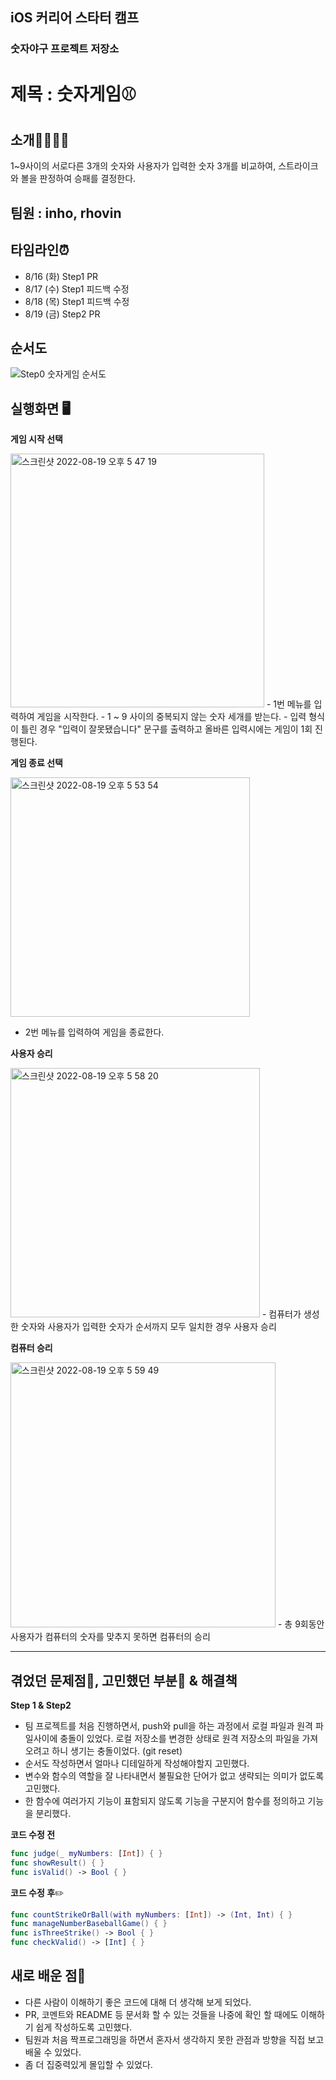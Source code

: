 ## iOS 커리어 스타터 캠프

### 숫자야구 프로젝트 저장소

# 제목 : 숫자게임⚾️
## 소개🙋‍♀️🙋‍♂️
1~9사이의 서로다른 3개의 숫자와 사용자가 입력한 숫자 3개를 비교하여, 스트라이크와 볼을 판정하여 승패를 결정한다.
## 팀원 : inho, rhovin
## 타임라인⏰
- 8/16 (화) Step1 PR
- 8/17 (수) Step1 피드백 수정
- 8/18 (목) Step1 피드백 수정
- 8/19 (금) Step2 PR
## 순서도
![Step0 숫자게임 순서도](https://user-images.githubusercontent.com/49301866/185075724-66539912-5927-496f-8ea6-03f963f0dd85.png)

## 실행화면 🖥
**게임 시작 선택**

<img width="406" alt="스크린샷 2022-08-19 오후 5 47 19" src="https://user-images.githubusercontent.com/71054048/185581890-baec5adf-77e9-4e85-8b66-f6e558f0ca3a.png">
-  1번 메뉴를 입력하여 게임을 시작한다.
-  1 ~ 9 사이의 중복되지 않는 숫자 세개를 받는다.
- 입력 형식이 틀린 경우 "입력이 잘못됐습니다" 문구를 출력하고 올바른 입력시에는 게임이 1회 진행된다.

**게임 종료 선택**

<img width="383" alt="스크린샷 2022-08-19 오후 5 53 54" src="https://user-images.githubusercontent.com/71054048/185582930-55f76942-38fd-498c-8dd9-8dc2b225f678.png">

- 2번 메뉴를 입력하여 게임을 종료한다.

**사용자 승리**

<img width="399" alt="스크린샷 2022-08-19 오후 5 58 20" src="https://user-images.githubusercontent.com/71054048/185584127-9233733d-d8b8-4ba3-bef3-8f9e5dde76a3.png">
- 컴퓨터가 생성한 숫자와 사용자가 입력한 숫자가 순서까지 모두 일치한 경우 사용자 승리

**컴퓨터 승리**

<img width="424" alt="스크린샷 2022-08-19 오후 5 59 49" src="https://user-images.githubusercontent.com/71054048/185584052-94c771be-95b3-4570-bfe9-10ac28ac343b.png">
- 총 9회동안 사용자가 컴퓨터의 숫자를 맞추지 못하면 컴퓨터의 승리

---

## 겪었던 문제점🤯, 고민했던 부분🤔 & 해결책
**Step 1 & Step2**
- 팀 프로젝트를 처음 진행하면서, push와 pull을 하는 과정에서 로컬 파일과 원격 파일사이에 충돌이 있었다. 로컬 저장소를 변경한 상태로 원격 저장소의 파일을 가져오려고 하니 생기는 충돌이었다. (git reset)
- 순서도 작성하면서 얼마나 디테일하게 작성해야할지 고민했다.
- 변수와 함수의 역할을 잘 나타내면서 불필요한 단어가 없고 생략되는 의미가 없도록 고민했다. 
- 한 함수에 여러가지 기능이 표함되지 않도록 기능을 구분지어 함수를 정의하고 기능을 분리했다.

**코드 수정 전**
```swift
func judge(_ myNumbers: [Int]) { }
func showResult() { }
func isValid() -> Bool { }
```

**코드 수정 후**✏️
```swift
func countStrikeOrBall(with myNumbers: [Int]) -> (Int, Int) { }
func manageNumberBaseballGame() { }
func isThreeStrike() -> Bool { }
func checkValid() -> [Int] { }
```

## 새로 배운 점🧐
- 다른 사람이 이해하기 좋은 코드에 대해 더 생각해 보게 되었다.
- PR, 코멘트와 README 등 문서화 할 수 있는 것들을 나중에 확인 할 때에도 이해하기 쉽게 작성하도록 고민했다.
- 팀원과 처음 짝프로그래밍을 하면서 혼자서 생각하지 못한 관점과 방향을 직접 보고 배울 수 있었다.
- 좀 더 집중력있게 몰입할 수 있었다.
